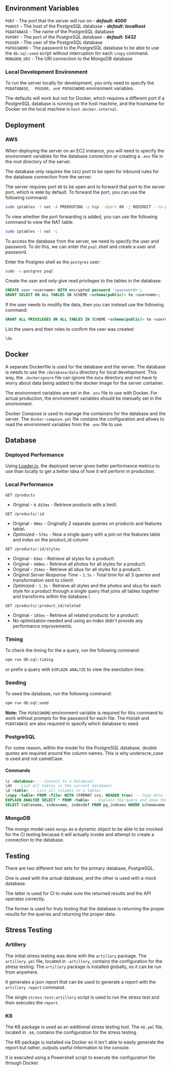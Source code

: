 ## **Environment Variables**

`PORT` - The port that the server will run on - ***default: 4000***\
`PGHOST` - The host of the PostgreSQL database - ***default: localhost***\
`PGDATABASE` - The name of the PostgreSQL database\
`PGPORT` - The port of the PostgreSQL database - ***default: 5432***\
`PGUSER` - The user of the PostgreSQL database\
`PGPASSWORD` - The password to the PostgreSQL database to be able to use the `db:sql:seed` script
without interruption for each `\copy` command.\
`MONGODB_URI` - The URI connection to the MongoDB database

### **Local Development Environment**

To run the server locally for development, you only need to specify the `PGDATABASE,  PGUSER, and PGPASSWORD` environment variables. 

The defaults will work but not for Docker, which requires a different port if a PostgreSQL database is running on the host machine,
and the hostname for Docker on the local machine is `host.docker.internal`.

## **Deployment**

### **AWS**

When deploying the server on an EC2 instance, you will need to specify the environment variables for the database connection
or creating a `.env` file in the root directory of the server.

The database only requires the `5432` port to be open for inbound rules for the database connection from the server.

The server requires port `80` to be open and to forward that port to the server port, which is `4000` by default.
To forward the port, you can use the following command:

```bash
sudo iptables -t nat -A PREROUTING -p tcp --dport 80 -j REDIRECT --to-port 4000
```

To view whether the port forwarding is added, you can use the following command to view the NAT table:

```bash
sudo iptables -t nat -L
```

To access the database from the server, we need to specify the user and password. To do this, we can enter
the `psql` shell and create a user and password.

Enter the Postgres shell as the `postgres` user:
```bash
sudo -u postgres psql
```

Create the user and only give read privileges to the tables in the database:
```sql
CREATE user <username> WITH encrypted password '<password>';
GRANT SELECT ON ALL TABLES IN SCHEME <schema(public)> to <username>;
```

If the user needs to modify the data, then you can instead use the following command:
```sql
GRANT ALL PRIVILEGES ON ALL TABLES IN SCHEME <schema(public)> to <username>;
```

List the users and their roles to confirm the user was created:
```sql
\du
```

## **Docker**

A separate Dockerfile is used for the database and the server. The database is needs to use the `/database/data` directory
for local development. This way, the `.dockerignore` file can ignore the `data` directory and not have to worry about
data being added to the docker image for the server container.

The environment variables are set in the `.env` file to use with Docker. For actual production, the environment variables
should be manually set in the environment.

Docker Compose is used to manage the containers for the database and the server. The `docker-compose.yml` file contains
the configuration and allows to read the environment variables from the `.env` file to use.

## **Database**

### **Deployed Performance**

Using [Loader.io](https://loader.io/), the deployed server gives better performance metrics to use
than locally to get a better idea of how it will perform in production.

### **Local Performance**

`GET /products`
- Original - `0.015ms` - Retrieve products with a limit\

`GET /products/:id`
- Original - `90ms` - Originally 2 separate queries on products and features table\
- *Optimized* - `57ms` - Now a single query with a join on the features table and index on the product_id column

`GET /products/:id/styles`
- Original - `65ms` - Retrieve all styles for a product\
- Original - `490ms` - Retrieve all photos for all styles for a product\
- Original - `254ms` - Retrieve all skus for all styles for a product\
- *Original Server Response Time* - `2.5s` - Total time for all 3 queries and transformation sent to client\
- *Optimized* - `1.3s` - Retrieve all styles and the photos and skus for each style for a product through 
a single query that joins all tables together and transforms within the database.\

`GET /products/:product_id/related`
- Original - `105ms` - Retrieve all related products for a product\
- No optimization needed and using an index didn't provide any performance improvements.

### **Timing**

To check the timing for the a query, run the following command:

```bash
npm run db:sql:timing
```

or prefix a query with `EXPLAIN ANALYZE` to view the exectution time.

### **Seeding**

To seed the database, run the following command:

```bash
npm run db:sql:seed
```

**Note:** The `PGPASSWORD` environment variable is required for this command to work without prompts for the password
for each file. The `PGUSER` and `PGDATABASE` are also required to specify which database to seed.

### **PostgreSQL**

For some reason, within the model for the PostgreSQL database, double quotes are required around
the column names. This is why underscre_case is used and not camelCase.

#### **Commands**

```sql
\c <database> -- Connect to a database\
\dt -- List all tables in the current database\
\d <table> -- List all columns in a table\
\copy <table> FROM <file> WITH (FORMAT csv, HEADER true) -- Copy data from a file into a table
EXPLAIN ANALYZE SELECT * FROM <table> -- Explain the query and show the timing
SELECT tablename, indexname, indexdef FROM pg_indexes WHERE schemaname = 'public' -- Shows the indexes for the current database and schema.
```

### **MongoDB**

The mongo model uses `mongo` as a dynamic object to be able to be mocked for the CI testing because
it will actually invoke and attempt to create a connection to the database.

## **Testing**

There are two different test sets for the primary database, PostgreSQL.

One is used with the actual database, and the other is used with a mock database.

The latter is used for CI to make sure the returned results and the API operates correctly.

The former is used for truly testing that the database is returning the proper results for the
queries and returning the proper data.


## **Stress Testing**

### **Artillery**

The initial stress testing was done with the `artillery` package. The `artillery.yml` file, located in
`.artillery`, contains the configuration for the stress testing. The `artillery` package is installed
globally, so it can be run from anywhere.

It generates a json report that can be used to generate a report with the `artillery report` command.

The single `stress-test:artillery` script is used to run the stress test and then executes the `report`.

### **K6**

The K6 package is used as an additional stress testing tool. The `k6.yml` file, located in `.k6`, contains
the configuration for the stress testing.

The K6 package is installed via Docker so it isn't able to easily generate the report but rather, outputs
useful information to the console.

It is executed using a Powershell script to execute the configuration file through Docker.
